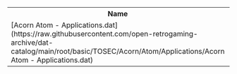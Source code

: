 <table>
<tr><th>Name</th><th>Size</th></tr>
<tr><td>[Acorn Atom - Applications.dat](https://raw.githubusercontent.com/open-retrogaming-archive/dat-catalog/main/root/basic/TOSEC/Acorn/Atom/Applications/Acorn Atom - Applications.dat)</td><td>1703</td></tr>
</table>
